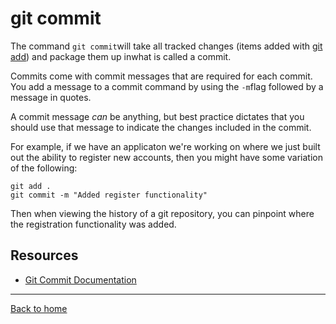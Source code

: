 # git commit

The command `git commit`will take all tracked changes (items added with [git add](./ADD.md)) and package them up inwhat is called a commit.

Commits come with commit messages that are required for each commit. You add a message to a commit command by using the `-m`flag followed by a message in quotes.

A commit message _can_ be anything, but best practice dictates that you should use that message to indicate the changes included in the commit.

For example, if we have an applicaton we're working on where we just built out the ability to register new accounts, then you might have some variation of the following:

````
git add .
git commit -m "Added register functionality"
````

Then when viewing the history of a git repository, you can pinpoint where the registration functionality was added.

## Resources

- [Git Commit Documentation](https://git-scm.com/docs/git-commit)

---

[Back to home](..README.md)